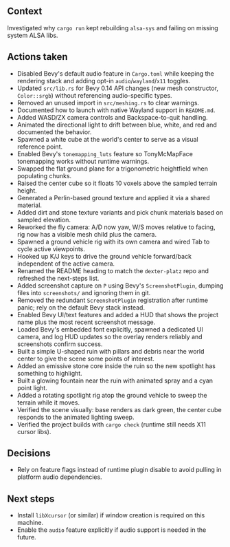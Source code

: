 ## Context
Investigated why `cargo run` kept rebuilding `alsa-sys` and failing on missing system ALSA libs.

## Actions taken
- Disabled Bevy's default audio feature in `Cargo.toml` while keeping the rendering stack and adding opt-in `audio`/`wayland`/`x11` toggles.
- Updated `src/lib.rs` for Bevy 0.14 API changes (new mesh constructor, `Color::srgb`) without referencing audio-specific types.
- Removed an unused import in `src/meshing.rs` to clear warnings.
- Documented how to launch with native Wayland support in `README.md`.
- Added WASD/ZX camera controls and Backspace-to-quit handling.
- Animated the directional light to drift between blue, white, and red and documented the behavior.
- Spawned a white cube at the world's center to serve as a visual reference point.
- Enabled Bevy's `tonemapping_luts` feature so TonyMcMapFace tonemapping works without runtime warnings.
- Swapped the flat ground plane for a trigonometric heightfield when populating chunks.
- Raised the center cube so it floats 10 voxels above the sampled terrain height.
- Generated a Perlin-based ground texture and applied it via a shared material.
- Added dirt and stone texture variants and pick chunk materials based on sampled elevation.
- Reworked the fly camera: A/D now yaw, W/S moves relative to facing, rig now has a visible mesh child plus the camera.
- Spawned a ground vehicle rig with its own camera and wired Tab to cycle active viewpoints.
- Hooked up K/J keys to drive the ground vehicle forward/back independent of the active camera.
- Renamed the README heading to match the `dexter-platz` repo and refreshed the next-steps list.
- Added screenshot capture on `P` using Bevy's `ScreenshotPlugin`, dumping files into `screenshots/` and ignoring them in git.
- Removed the redundant `ScreenshotPlugin` registration after runtime panic; rely on the default Bevy stack instead.
- Enabled Bevy UI/text features and added a HUD that shows the project name plus the most recent screenshot message.
- Loaded Bevy's embedded font explicitly, spawned a dedicated UI camera, and log HUD updates so the overlay renders reliably and screenshots confirm success.
- Built a simple U-shaped ruin with pillars and debris near the world center to give the scene some points of interest.
- Added an emissive stone core inside the ruin so the new spotlight has something to highlight.
- Built a glowing fountain near the ruin with animated spray and a cyan point light.
- Added a rotating spotlight rig atop the ground vehicle to sweep the terrain while it moves.
- Verified the scene visually: base renders as dark green, the center cube responds to the animated lighting sweep.
- Verified the project builds with `cargo check` (runtime still needs X11 cursor libs).

## Decisions
- Rely on feature flags instead of runtime plugin disable to avoid pulling in platform audio dependencies.

## Next steps
- Install `libXcursor` (or similar) if window creation is required on this machine.
- Enable the `audio` feature explicitly if audio support is needed in the future.
